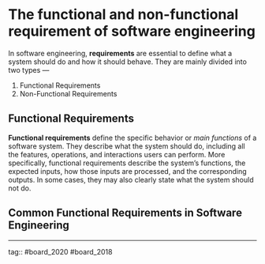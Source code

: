 # The functional and non-functional requirement of software engineering

In software engineering, **requirements** are essential to define what a system should do and how it should behave. They are mainly divided into two types  —
1. Functional Requirements
2. Non-Functional Requirements

## Functional Requirements

**Functional requirements** define the specific behavior or *main functions* of a software system. They describe what the system should do, including all the features, operations, and interactions users can perform. More specifically, functional requirements describe the system’s functions, the expected inputs, how those inputs are processed, and the corresponding outputs. In some cases, they may also clearly state what the system should not do.

**Common Functional Requirements in Software Engineering**
- 

---

tag:: #board_2020 #board_2018 